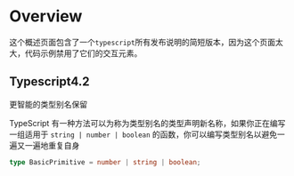 # Overview

这个概述页面包含了一个`typescript`所有发布说明的简短版本，因为这个页面太大，代码示例禁用了它们的交互元素。

## Typescript4.2

更智能的类型别名保留

TypeScript 有一种方法可以为称为类型别名的类型声明新名称，如果你正在编写一组适用于 `string | number | boolean` 的函数，你可以编写类型别名以避免一遍又一遍地重复自身

```ts
type BasicPrimitive = number | string | boolean;
```
